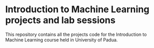 # Introduction to Machine Learning projects and lab sessions
This repository contains all the projects code for the Introduction to Machine Learning course held in University of Padua.
